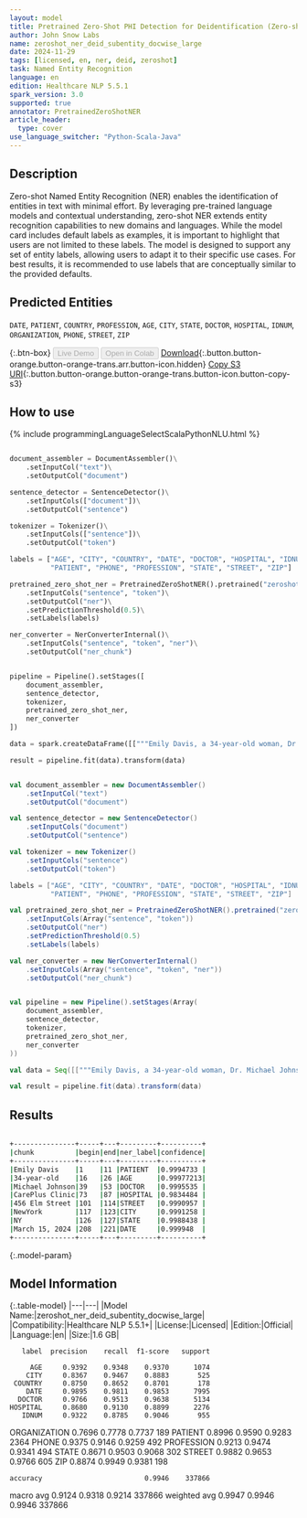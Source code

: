 ```yaml
---
layout: model
title: Pretrained Zero-Shot PHI Detection for Deidentification (Zero-shot - Large - Subentity - Docwise)
author: John Snow Labs
name: zeroshot_ner_deid_subentity_docwise_large
date: 2024-11-29
tags: [licensed, en, ner, deid, zeroshot]
task: Named Entity Recognition
language: en
edition: Healthcare NLP 5.5.1
spark_version: 3.0
supported: true
annotator: PretrainedZeroShotNER
article_header:
  type: cover
use_language_switcher: "Python-Scala-Java"
---
```


## Description

Zero-shot Named Entity Recognition (NER) enables the identification of entities in text with minimal effort. By leveraging pre-trained language models and contextual understanding, zero-shot NER extends entity recognition capabilities to new domains and languages.
While the model card includes default labels as examples, it is important to highlight that users are not limited to these labels. The model is designed to support any set of entity labels, allowing users to adapt it to their specific use cases. For best results, it is recommended to use labels that are conceptually similar to the provided defaults.

## Predicted Entities

`DATE`, `PATIENT`, `COUNTRY`, `PROFESSION`, `AGE`, `CITY`, `STATE`, `DOCTOR`, `HOSPITAL`, `IDNUM`, `ORGANIZATION`, `PHONE`, `STREET`, `ZIP`

{:.btn-box}
<button class="button button-orange" disabled>Live Demo</button>
<button class="button button-orange" disabled>Open in Colab</button>
[Download](https://s3.amazonaws.com/auxdata.johnsnowlabs.com/clinical/models/zeroshot_ner_deid_subentity_docwise_large_en_5.5.1_3.0_1732869419665.zip){:.button.button-orange.button-orange-trans.arr.button-icon.hidden}
[Copy S3 URI](s3://auxdata.johnsnowlabs.com/clinical/models/zeroshot_ner_deid_subentity_docwise_large_en_5.5.1_3.0_1732869419665.zip){:.button.button-orange.button-orange-trans.button-icon.button-copy-s3}

## How to use



<div class="tabs-box" markdown="1">
{% include programmingLanguageSelectScalaPythonNLU.html %}
  
```python

document_assembler = DocumentAssembler()\
    .setInputCol("text")\
    .setOutputCol("document")

sentence_detector = SentenceDetector()\
    .setInputCols(["document"])\
    .setOutputCol("sentence")

tokenizer = Tokenizer()\
    .setInputCols(["sentence"])\
    .setOutputCol("token")

labels = ["AGE", "CITY", "COUNTRY", "DATE", "DOCTOR", "HOSPITAL", "IDNUM", "ORGANIZATION",
          "PATIENT", "PHONE", "PROFESSION", "STATE", "STREET", "ZIP"]

pretrained_zero_shot_ner = PretrainedZeroShotNER().pretrained("zeroshot_ner_deid_subentity_docwise_large", "en", "clinical/models")\
    .setInputCols("sentence", "token")\
    .setOutputCol("ner")\
    .setPredictionThreshold(0.5)\
    .setLabels(labels)

ner_converter = NerConverterInternal()\
    .setInputCols("sentence", "token", "ner")\
    .setOutputCol("ner_chunk")


pipeline = Pipeline().setStages([
    document_assembler,
    sentence_detector,
    tokenizer,
    pretrained_zero_shot_ner,
    ner_converter
])

data = spark.createDataFrame([["""Emily Davis, a 34-year-old woman, Dr. Michael Johnson cares wit her, at CarePlus Clinic, located at 456 Elm Street, NewYork, NY has recommended starting insulin therapy. She has an appointment scheduled for March 15, 2024."""]]).toDF("text")

result = pipeline.fit(data).transform(data)

```
```scala

val document_assembler = new DocumentAssembler()
    .setInputCol("text")
    .setOutputCol("document")

val sentence_detector = new SentenceDetector()
    .setInputCols("document")
    .setOutputCol("sentence")

val tokenizer = new Tokenizer()
    .setInputCols("sentence")
    .setOutputCol("token")

labels = ["AGE", "CITY", "COUNTRY", "DATE", "DOCTOR", "HOSPITAL", "IDNUM", "ORGANIZATION",
          "PATIENT", "PHONE", "PROFESSION", "STATE", "STREET", "ZIP"]

val pretrained_zero_shot_ner = PretrainedZeroShotNER().pretrained("zeroshot_ner_deid_subentity_docwise_large", "en", "clinical/models")
    .setInputCols(Array("sentence", "token"))
    .setOutputCol("ner")
    .setPredictionThreshold(0.5)
    .setLabels(labels)

val ner_converter = new NerConverterInternal()
    .setInputCols(Array("sentence", "token", "ner"))
    .setOutputCol("ner_chunk")


val pipeline = new Pipeline().setStages(Array(
    document_assembler,
    sentence_detector,
    tokenizer,
    pretrained_zero_shot_ner,
    ner_converter
))

val data = Seq([["""Emily Davis, a 34-year-old woman, Dr. Michael Johnson cares wit her, at CarePlus Clinic, located at 456 Elm Street, NewYork, NY has recommended starting insulin therapy. She has an appointment scheduled for March 15, 2024."""]]).toDF("text")

val result = pipeline.fit(data).transform(data)

```
</div>

## Results

```bash

+---------------+-----+---+---------+----------+
|chunk          |begin|end|ner_label|confidence|
+---------------+-----+---+---------+----------+
|Emily Davis    |1    |11 |PATIENT  |0.9994733 |
|34-year-old    |16   |26 |AGE      |0.99977213|
|Michael Johnson|39   |53 |DOCTOR   |0.9995535 |
|CarePlus Clinic|73   |87 |HOSPITAL |0.9834484 |
|456 Elm Street |101  |114|STREET   |0.9990957 |
|NewYork        |117  |123|CITY     |0.9991258 |
|NY             |126  |127|STATE    |0.9988438 |
|March 15, 2024 |208  |221|DATE     |0.999948  |
+---------------+-----+---+---------+----------+

```

{:.model-param}
## Model Information

{:.table-model}
|---|---|
|Model Name:|zeroshot_ner_deid_subentity_docwise_large|
|Compatibility:|Healthcare NLP 5.5.1+|
|License:|Licensed|
|Edition:|Official|
|Language:|en|
|Size:|1.6 GB|

       label  precision    recall  f1-score   support

         AGE     0.9392    0.9348    0.9370      1074
        CITY     0.8367    0.9467    0.8883       525
     COUNTRY     0.8750    0.8652    0.8701       178
        DATE     0.9895    0.9811    0.9853      7995
      DOCTOR     0.9766    0.9513    0.9638      5134
    HOSPITAL     0.8680    0.9130    0.8899      2276
       IDNUM     0.9322    0.8785    0.9046       955
ORGANIZATION     0.7696    0.7778    0.7737       189
     PATIENT     0.8996    0.9590    0.9283      2364
       PHONE     0.9375    0.9146    0.9259       492
  PROFESSION     0.9213    0.9474    0.9341       494
       STATE     0.8671    0.9503    0.9068       302
      STREET     0.9882    0.9653    0.9766       605
         ZIP     0.8874    0.9949    0.9381       198

    accuracy                         0.9946    337866
   macro avg     0.9124    0.9318    0.9214    337866
weighted avg     0.9947    0.9946    0.9946    337866
